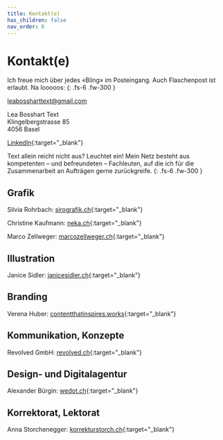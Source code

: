 ```yaml
---
title: Kontakt(e)
has_children: false
nav_order: 6
---
```


# Kontakt(e)

Ich freue mich über jedes «Bling» im Posteingang.
Auch Flaschenpost ist erlaubt. Na looooos:
{: .fs-6 .fw-300 }

leabossharttext@gmail.com

[comment]: <> ( <a href="mailto:info@leabosshart.ch">info@leabosshart.ch</a> )

Lea Bosshart Text<br/>
Klingelbergstrasse 85<br/>
4056 Basel

[LinkedIn](https://www.linkedin.com/in/lea-bosshart-454a6842/){:target="_blank"}

Text allein reicht nicht aus? Leuchtet ein! Mein Netz besteht aus kompetenten – und befreundeten – Fachleuten, auf die ich für die Zusammenarbeit an Aufträgen gerne zurückgreife.
{: .fs-6 .fw-300 }

## Grafik

Silvia Rohrbach: [sirografik.ch](https://sirografik.ch){:target="_blank"}

Christine Kaufmann: [neka.ch](https://neka.ch){:target="_blank"}

Marco Zellweger: [marcozellweger.ch](https://marcozellweger.ch){:target="_blank"}

## Illustration

Janice Sidler: [janicesidler.ch](https://www.janicesidler.ch){:target="_blank"}

## Branding

Verena Huber: [contentthatinspires.works](https://www.contentthatinspires.works){:target="_blank"}

## Kommunikation, Konzepte

Revolved GmbH: [revolved.ch](https://www.revolved.ch){:target="_blank"}

## Design- und Digitalagentur

Alexander Bürgin: [wedot.ch](https://www.wedot.ch){:target="_blank"}

## Korrektorat, Lektorat

Anna Storchenegger: [korrekturstorch.ch](http://www.korrekturstorch.ch){:target="_blank"}
